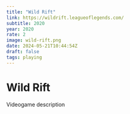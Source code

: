 ```yaml
---
title: "Wild Rift"
link: https://wildrift.leagueoflegends.com/
subtitle: 2020
year: 2020
rate: 2
image: wild-rift.png
date: 2024-05-21T10:44:54Z
draft: false
tags: playing
---
```


# Wild Rift

Videogame description
